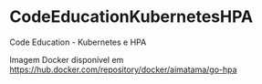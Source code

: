 # CodeEducationKubernetesHPA
Code Education - Kubernetes e HPA

Imagem Docker disponível em https://hub.docker.com/repository/docker/aimatama/go-hpa
